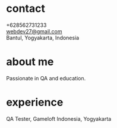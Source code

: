 # contact

+628562731233<br>
webdev27@gmail.com<br>
Bantul, Yogyakarta, Indonesia

# about me

Passionate in QA and education.

# experience

QA Tester, Gameloft Indonesia, Yogyakarta